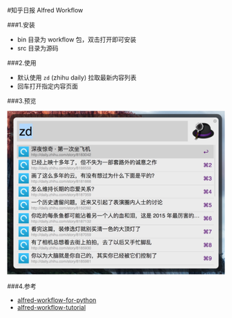 #知乎日报 Alfred Workflow

###1.安装

* bin 目录为 workflow 包，双击打开即可安装
* src 目录为源码

###2.使用

* 默认使用 `zd` (zhihu daily) 拉取最新内容列表
* 回车打开指定内容页面

###3.预览

![](preview.png)

###4.参考

* [alfred-workflow-for-python](https://github.com/deanishe/alfred-workflow)
* [alfred-workflow-tutorial](http://www.deanishe.net/alfred-workflow/index.html)